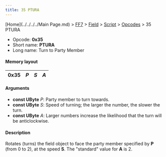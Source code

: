 ```yaml
---
title: 35 PTURA
---
```


[Home](../../../../Main Page.md) > [FF7](../../../../FF7.md) > [Field](../../../Field.md) > [Script](../../Script.md) > [Opcodes](../Opcodes.md) > 35 PTURA

-   Opcode: **0x35**
-   Short name: **PTURA**
-   Long name: Turn to Party Member

#### Memory layout

| 0x35 | *P* | *S* | *A* |
|------|-----|-----|-----|

#### Arguments

-   **const UByte** *P*: Party member to turn towards.
-   **const UByte** *S*: Speed of turning; the larger the number, the slower the turn.
-   **const UByte** *A*: Larger numbers increase the likelihood that the turn will be anticlockwise.

#### Description

Rotates (turns) the field object to face the party member specified by **P** (from 0 to 2), at the speed **S**. The "standard" value for **A** is 2.
